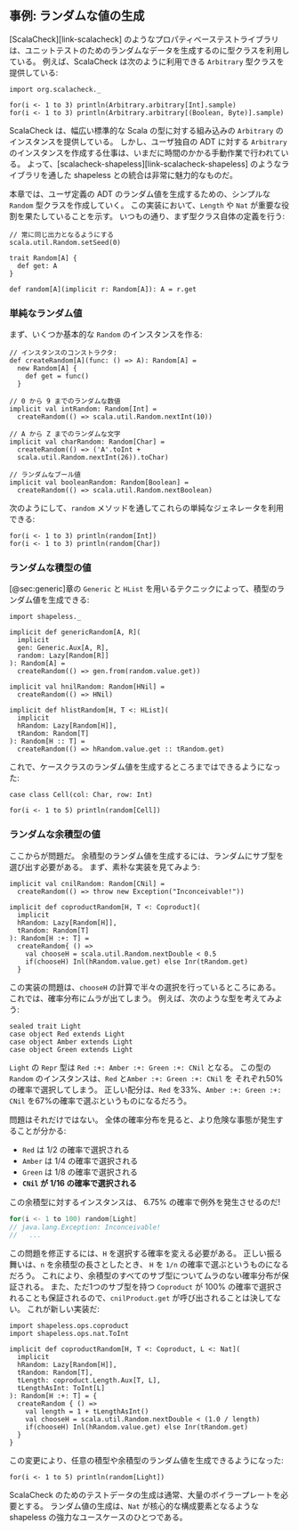 ## 事例: ランダムな値の生成

[ScalaCheck][link-scalacheck] のようなプロパティベーステストライブラリは、ユニットテストのためのランダムなデータを生成するのに型クラスを利用している。
例えば、ScalaCheck は次のように利用できる `Arbitrary` 型クラスを提供している:

```tut:book:silent
import org.scalacheck._
```

```tut:book
for(i <- 1 to 3) println(Arbitrary.arbitrary[Int].sample)
for(i <- 1 to 3) println(Arbitrary.arbitrary[(Boolean, Byte)].sample)
```

ScalaCheck は、幅広い標準的な Scala の型に対する組み込みの `Arbitrary` のインスタンスを提供している。
しかし、ユーザ独自の ADT に対する `Arbitrary` のインスタンスを作成する仕事は、いまだに時間のかかる手動作業で行われている。
よって、[scalacheck-shapeless][link-scalacheck-shapeless] のようなライブラリを通した shapeless との統合は非常に魅力的なものだ。

本章では、ユーザ定義の ADT のランダム値を生成するための、シンプルな `Random` 型クラスを作成していく。
この実装において、`Length` や `Nat` が重要な役割を果たしていることを示す。
いつもの通り、まず型クラス自体の定義を行う:

```tut:book:invisible
// 常に同じ出力となるようにする
scala.util.Random.setSeed(0)
```

```tut:book:silent
trait Random[A] {
  def get: A
}

def random[A](implicit r: Random[A]): A = r.get
```

### 単純なランダム値

まず、いくつか基本的な `Random` のインスタンスを作る:

```tut:book:silent
// インスタンスのコンストラクタ:
def createRandom[A](func: () => A): Random[A] =
  new Random[A] {
    def get = func()
  }

// 0 から 9 までのランダムな数値
implicit val intRandom: Random[Int] =
  createRandom(() => scala.util.Random.nextInt(10))

// A から Z までのランダムな文字
implicit val charRandom: Random[Char] =
  createRandom(() => ('A'.toInt +
  scala.util.Random.nextInt(26)).toChar)

// ランダムなブール値
implicit val booleanRandom: Random[Boolean] =
  createRandom(() => scala.util.Random.nextBoolean)
```

次のようにして、`random` メソッドを通してこれらの単純なジェネレータを利用できる:

```tut:book
for(i <- 1 to 3) println(random[Int])
for(i <- 1 to 3) println(random[Char])
```

### ランダムな積型の値

[@sec:generic]章の `Generic` と `HList` を用いるテクニックによって、積型のランダム値を生成できる:

```tut:book:silent
import shapeless._

implicit def genericRandom[A, R](
  implicit
  gen: Generic.Aux[A, R],
  random: Lazy[Random[R]]
): Random[A] =
  createRandom(() => gen.from(random.value.get))

implicit val hnilRandom: Random[HNil] =
  createRandom(() => HNil)

implicit def hlistRandom[H, T <: HList](
  implicit
  hRandom: Lazy[Random[H]],
  tRandom: Random[T]
): Random[H :: T] =
  createRandom(() => hRandom.value.get :: tRandom.get)
```

これで、ケースクラスのランダム値を生成するところまではできるようになった:

```tut:book:silent
case class Cell(col: Char, row: Int)
```

```tut:book
for(i <- 1 to 5) println(random[Cell])
```

### ランダムな余積型の値

ここからが問題だ。
余積型のランダム値を生成するには、ランダムにサブ型を選び出す必要がある。
まず、素朴な実装を見てみよう:

```tut:book:silent
implicit val cnilRandom: Random[CNil] =
  createRandom(() => throw new Exception("Inconceivable!"))

implicit def coproductRandom[H, T <: Coproduct](
  implicit
  hRandom: Lazy[Random[H]],
  tRandom: Random[T]
): Random[H :+: T] =
  createRandom{ () =>
    val chooseH = scala.util.Random.nextDouble < 0.5
    if(chooseH) Inl(hRandom.value.get) else Inr(tRandom.get)
  }
```

この実装の問題は、`chooseH` の計算で半々の選択を行っているところにある。
これでは、確率分布にムラが出てしまう。
例えば、次のような型を考えてみよう:

```tut:book:silent
sealed trait Light
case object Red extends Light
case object Amber extends Light
case object Green extends Light
```

`Light` の `Repr` 型は `Red :+: Amber :+: Green :+: CNil` となる。
この型の `Random` のインスタンスは、`Red` と`Amber :+: Green :+: CNil` を それぞれ50%の確率で選択してしまう。
正しい配分は、`Red` を33%、`Amber :+: Green :+: CNil` を67%の確率で選ぶというものになるだろう。

問題はそれだけではない。
全体の確率分布を見ると、より危険な事態が発生することが分かる:

- `Red` は 1/2 の確率で選択される
- `Amber` は 1/4 の確率で選択される
- `Green` は 1/8 の確率で選択される
- **`CNil` が 1/16 の確率で選択される**

この余積型に対するインスタンスは、 6.75% の確率で例外を発生させるのだ!

```scala
for(i <- 1 to 100) random[Light]
// java.lang.Exception: Inconceivable!
//   ...
```

この問題を修正するには、`H` を選択する確率を変える必要がある。
正しい振る舞いは、`n` を余積型の長さとしたとき、 `H` を `1/n` の確率で選ぶというものになるだろう。
これにより、余積型のすべてのサブ型についてムラのない確率分布が保証される。
また、ただ1つのサブ型を持つ `Coproduct` が 100% の確率で選択されることも保証されるので、`cnilProduct.get` が呼び出されることは決してない。
これが新しい実装だ:

```tut:book:silent
import shapeless.ops.coproduct
import shapeless.ops.nat.ToInt

implicit def coproductRandom[H, T <: Coproduct, L <: Nat](
  implicit
  hRandom: Lazy[Random[H]],
  tRandom: Random[T],
  tLength: coproduct.Length.Aux[T, L],
  tLengthAsInt: ToInt[L]
): Random[H :+: T] = {
  createRandom { () =>
    val length = 1 + tLengthAsInt()
    val chooseH = scala.util.Random.nextDouble < (1.0 / length)
    if(chooseH) Inl(hRandom.value.get) else Inr(tRandom.get)
  }
}

```

この変更により、任意の積型や余積型のランダム値を生成できるようになった:

```tut:book
for(i <- 1 to 5) println(random[Light])
```

ScalaCheck のためのテストデータの生成は通常、大量のボイラープレートを必要とする。
ランダム値の生成は、`Nat` が核心的な構成要素となるような shapeless の強力なユースケースのひとつである。
